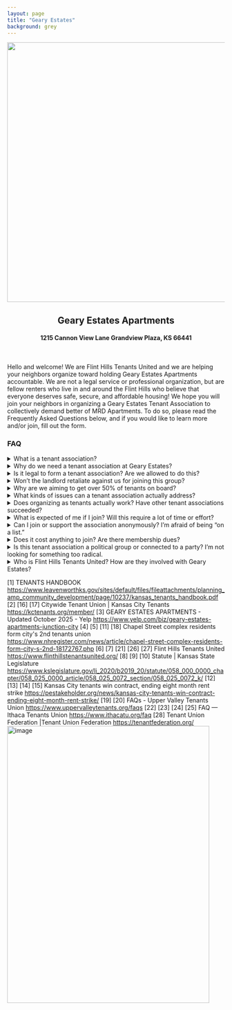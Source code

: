 ```yaml
---
layout: page
title: "Geary Estates"
background: grey
---
```

<div align="center">
  <img src="https://www.flinthillstenantsunited.org/gearyestates/gearyestatesfhtu.png" width="600px">
  <br>
<h2 class="center">Geary Estates Apartments</h2>
<h4 class="center">1215 Cannon View Lane Grandview Plaza, KS 66441</h4>
</div>

<br>
<p>Hello and welcome! We are Flint Hills Tenants United and we are helping your neighbors organize toward holding Geary Estates Apartments accountable. We are not a legal service or professional organization, but are fellow renters who live in and around the Flint Hills who believe that everyone deserves safe, secure, and affordable housing! We hope you will join your neighbors in organizing a Geary Estates Tenant Association to collectively demand better of MRD Apartments. To do so, please read the Frequently Asked Questions below, and if you would like to learn more and/or join, fill out the form.</p>

<h3>FAQ</h3>
<details><summary>What is a tenant association?</summary> A tenant association is simply a group of renters in the same property who band together to address common concerns and advocate for better living conditions[1]. In other words, it’s neighbors uniting so we have strength in numbers to achieve things we couldn’t achieve alone[2]. By forming an association, tenants can share information, support each other, and present a unified voice when dealing with the landlord or management. This might involve collectively requesting timely repairs, ensuring fair policies in our leases, or addressing safety and maintenance issues as a group rather than struggling individually. The goal is to work together for fair, safe, and livable homes for everyone in the complex.</details>
<details><summary>Why do we need a tenant association at Geary Estates?</summary> Residents at Geary Estates have faced recurring problems that haven’t been resolved through individual complaints. Many of us have experienced ignored maintenance requests and poor upkeep – one tenant review even noted that management “ignore & delete maintenance requests” and warned that although the units start out nice, “due to lack of upkeep they will get worse”[3]. When tenants go to the landlord one by one, it’s easy for management to delay or dismiss our concerns. But if we join together, we can hold the landlord accountable and demand that these issues are addressed promptly and properly.
Other tenant groups have done this in similar situations. For example, tenants in one apartment complex organized because their landlord was raising rents while letting maintenance slip, and coming together as a union finally pushed the landlord to fix problems[4][5]. Closer to home, Flint Hills Tenants United has seen that problems landlords ignore individually are often addressed when tenants organize together[6][7]. In short, a tenant association at Geary Estates will give us the collective power to demand safe, well-maintained homes and fair treatment for everyone here.</details>
<details><summary>Is it legal to form a tenant association? Are we allowed to do this?</summary> Yes, absolutely. It is your right to organize with your fellow tenants. In fact, Kansas law explicitly protects tenants who form or join an association. The Kansas Residential Landlord and Tenant Act makes it illegal for a landlord to retaliate against you just because you join a tenants’ union or similar organization[8]. This means the landlord cannot punish you for organizing – they can’t suddenly raise your rent, cut off services, or try to evict you simply for participating in a tenant association[9][10]. Forming an association of tenants is fully legal and protected. Even at the federal level, tenants (especially in subsidized housing) have recognized rights to organize.
We are simply exercising our rights under the law to meet, discuss issues, and advocate for ourselves. There is no clause in your lease that can forbid you from talking to your neighbors or banding together to address concerns – those kinds of “gag” rules would not be enforceable. So yes, we are allowed to do this, and having an association is a lawful way to improve our living conditions.</details>
<details><summary>Won’t the landlord retaliate against us for joining this group?</summary> It’s natural to worry about retaliation, but the law is on our side here. By Kansas law, a landlord may not retaliate against tenants for organizing or complaining in good faith[9]. That means they can’t lawfully evict you, jack up your rent, or cut your services just because you got together with neighbors to assert your rights. If they tried, you would have a legal defense – retaliation is prohibited, and any such action could be challenged and thrown out in court[10]. In fact, under K.S.A. 58-2572, any eviction or rent increase that comes right after we organize would be presumed to be retaliatory and not in “good faith.”
Of course, we know some bad landlords might still attempt sneaky forms of retaliation. But that’s exactly why having a strong association helps. When over half the tenants are united, it’s much harder to single anyone out. The landlord can’t afford to lose a large portion of their renters at once, and any pattern of mistreatment would be very obvious. We’ll also be watching out for each other – if management tries to unfairly target someone, the association (with support from Flint Hills Tenants United) can help you fight back using legal channels. Remember, retaliation isn’t just wrong – it’s illegal. And in many cases where tenants have organized, landlords have backed off rather than risk legal trouble for retaliating.
In short, while we can’t promise a landlord will never behave poorly, we can say you’re protected by law and by the strength of your neighbors standing with you. We will be vigilant and address any hint of retaliation immediately. Often, just knowing the tenants are educated about their rights deters the landlord from trying anything rash. We’re in this together, and we won’t let anyone be picked off or punished for doing the right thing.</details>
<details><summary>Why are we aiming to get over 50% of tenants on board?</summary> Having a majority of tenants united in the association gives us real power and protection. When more than 50% of the residents are members, we can legitimately say we represent the voice of the community. The landlord then knows that if they ignore or dismiss us, they’re ignoring the majority of their tenants – which is not good business for them. It also means any action we take or any demand we make has the backing of most families here, which adds weight and credibility.
There’s also safety in numbers: if only a handful of tenants join, those few could fear being isolated. But if half or more of us are together, no one can be singled out without the landlord essentially picking a fight with everyone. It creates a kind of “shield” for individual tenants. Even public officials note how important this is – as one city leader put it, advocating as a group is “so much more powerful than advocating as individuals”[11]. A united front means the landlord has to listen.
Reaching the 50% threshold is just a starting goal – of course, 100% participation would be ideal! The more tenants who join, the stronger our voice. But we focus on 50% because that clearly proves a majority are fed up and want change. In many successful tenant unions, getting a majority of residents involved was the turning point that forced landlords to come to the table. So by aiming for over half, we’re aiming to show undeniable strength and unity. If we can surpass that, even better. Every additional member past 50% just increases our leverage to win better conditions for all of us.</details>
<details><summary>What kinds of issues can a tenant association actually address?</summary> Anything that affects our quality of life as tenants can be addressed collectively. Common issues include: - Maintenance and repairs: Ensuring the landlord makes timely repairs to apartments and common areas. For example, fixing heating/AC problems, plumbing issues, leaks, broken appliances, pest infestations, etc. Instead of individual work orders getting ignored, the association can demand a plan to resolve all outstanding maintenance problems. - Health and safety: Addressing hazards like mold, electrical problems, lack of security, or unsafe property conditions. We can push management to meet all health and safety codes (and involve local code enforcement if needed). - Communication and respect: Insisting that the property managers respond to tenant concerns professionally and promptly. No more unanswered calls or deleted requests. We can set expectations for how management should communicate (e.g. notice before entering units, transparency about policies, etc.). - Fair rent and fees: While rent prices are ultimately set by the market and leases, a tenant association can negotiate to slow down excessive rent increases or to eliminate unjustified fees. We can also advocate for things like keeping utilities or other services included (so they don’t start charging extra for what used to be free) and generally push for affordable housing terms. - Lease terms and rules: Reviewing the lease or house rules to challenge any unfair provisions. As a group we can request changes to policies that are overly strict or inconsistently enforced. For instance, if there’s a rule that doesn’t make sense or a fee that seems unfair, a united tenant voice can get it reconsidered. - Quality of life improvements: Proposing positive changes like better security lighting, playground or common-area upkeep, pest control schedules, or community amenities. Landlords are more likely to invest in improvements when the tenants are organized and clearly advocating for them. - Accountability and transparency: The association can serve as a watchdog. We keep an eye on how management conducts itself – for example, making sure security deposits are returned fairly, or that utility bills (if we pay separately) are accurate. We can share information among tenants so no one gets taken advantage of in a way others aren’t aware of.
In summary, any widespread issue that multiple neighbors are facing is best addressed by us speaking up together. Even individual issues (like one apartment’s persistent leak) can become a group issue if the landlord ignores it – because if it happens to one of us, it could happen to others. By uniting, we ensure no tenant’s problem is swept under the rug. Instead, we bring it to light and demand solutions as a community. This collective approach often gets results where individual complaints have failed.</details>
<details><summary>Does organizing as tenants actually work? Have other tenant associations succeeded?</summary> Yes! Tenant organizing works – time and time again, renters who unite have won better conditions, fairer rents, and more respectful treatment. There are many examples of tenant associations and unions making a real difference: - Kansas City (KC Tenants): In 2024-2025, residents of a high-rise called Independence Towers formed a tenant union with the help of KC Tenants. They endured an 8-month rent strike as a last resort, and they won a groundbreaking legally binding agreement from the new owner to improve conditions[12][13]. The contract stabilized their rents, set deadlines for major repairs, and even wiped out over $289,000 in back-due rent that the tenants had withheld during the strike[13]. Going in, many thought the landlord would never concede, but their collective action forced a huge victory – including commitments to fix the HVAC system, address plumbing issues, and institute regular pest control[14]. This is one of the largest tenant union wins in the region, and it showed that even in a tough situation, united tenants can change the balance of power[15]. - Kansas City policy wins: Beyond individual buildings, KC Tenants (a citywide tenant union) successfully pushed the Kansas City council to enact a Tenants’ Bill of Rights and establish Right to Counsel for tenants facing eviction[16]. They even knocked on thousands of doors to help win a $50 million investment in truly affordable housing in the city[17]. Those are big, structural changes – achieved because renters spoke up together. - New Haven, Connecticut: Tenants in New Haven organized when a landlord tried to impose steep rent hikes while neglecting repairs. They formed an officially recognized tenants’ union and worked with the city’s Fair Rent Commission[4][5]. As a result, they have been able to challenge the rent increases and pressure the landlord to fix maintenance issues. Even the mayor there acknowledged that tenants advocating as a group has much more impact than alone[11]. The ordinance they passed in New Haven now protects tenant unions and encourages this kind of collective action[18]. - Brattleboro, Vermont: A group of tenants successfully fought to cap security deposit prices in their area[19]. Landlords were charging up to two months’ rent as security deposits, which was a big burden. After the tenants organized and raised the issue, the policy was changed so that security deposits became more reasonable. This was a concrete win that put money back in renters’ pockets. - Other successes: All across the country, from Minnesota to Illinois to California, tenant unions have won battles both big and small[20]. In some cases they’ve stopped unfair evictions, in others they’ve forced slumlords to make critical repairs. Tenant groups in various cities have negotiated rent freezes, gotten better maintenance services, and even taken ownership of buildings in a few instances. Each situation is different, but the common thread is that when tenants organize, they gain leverage. As one tenant organizer said, these efforts “can really set a model for how tenants change the balance of power”, especially in places with otherwise weak renter protections[15].
It’s important to remember that not every fight has to be as dramatic as an 8-month strike to get results. Sometimes the mere formation of a tenant association causes a landlord to resolve issues to avoid a conflict. The wins might look like new laundry machines installed, a leaky roof finally replaced, pest extermination for all units, or simply no longer being ignored by management. Even here in Kansas, we’ve seen that landlords start paying attention when tenants unite[21][7]. So yes – organizing works, and we have plenty of real-world proof that coming together as renters can improve our homes and lives.</details>
<details><summary>What is expected of me if I join? Will this require a lot of time or effort?</summary> Participation is voluntary and flexible. There is no heavy obligation on any member beyond what you are comfortable contributing. At the most basic level, joining the association means you’re counted as part of the group and will stay informed. You’ll likely be invited to occasional meetings or asked for input on issues that affect everyone. We know people have jobs, families, and other responsibilities, so we plan to keep meetings infrequent and convenient (perhaps once a month or when there’s an urgent issue). If you can’t attend a meeting, you can read the notes or updates later. Even simply responding to a survey or signing a group letter might be ways you participate.
When you sign up, we’ll ask for some basic contact information so we can reach you with updates – and that’s essentially it[22]. There are no mandatory duties. Of course, a union (or association) is about uniting, so we encourage everyone to stand together when needed. For example, if a neighbor is facing an unfair situation, we might ask members if they’re willing to sign a petition or show up to support that person. In the same way your fellow tenants might help you someday, you might be called on to help your neighbors – but it’s always your choice how much you do[23].
Think of it this way: if enough of us participate, no single person has to do a lot. Many hands make light work. You can choose your level of involvement: - If you just want to stay in the loop, that’s fine – you’ll receive emails or flyers about what’s going on, and you’ll still benefit from whatever the group accomplishes[23]. - If you’re willing to attend gatherings (in-person or online) now and then, that helps, because we get more ideas and voices. - If you have a bit more time or passion, you might volunteer for a specific task – for instance, helping to distribute a newsletter, collecting neighbor feedback on an issue, or serving on a small committee to talk to management. These kinds of contributions are very welcome but not required[24]. - You will never be forced into doing things like protests or confrontations that you don’t want to do. Any collective action (like deciding to deliver a letter as a group, or, in extreme cases, withholding rent) would be discussed and agreed upon by the group. Nothing is done unilaterally or by surprise – it’s all democratic.
So, in summary, joining the association won’t consume a lot of your time. Even a few hours per month can make a huge difference when we all pitch in. And if you’re super busy, just being listed as a member and lending your name to show our numbers is still a big help. You can participate as much or as little as you’re able – no contribution is too small. We’re grateful to have your support in any capacity.</details>
<details><summary>Can I join or support the association anonymously? I’m afraid of being “on a list.”</summary> We understand some tenants may feel nervous about being identified, especially at the beginning. The tenant association will respect your privacy. When you join, your name and contact info go on our internal roster, but we do not share that list with the landlord or anyone else. The landlord will eventually know an association exists, but they don’t have the right to demand a membership list. You have a right to organize privately.
In the early stages, if you prefer to keep a low profile, that’s okay. You can quietly be part of the planning, or just stay informed. If the association, say, writes a group letter to management or starts a petition about an issue, you can choose whether or not to sign your individual name. No one will force you to be a public spokesperson. We will likely have a few tenant leaders or a committee who will be the ones directly communicating with management on behalf of the group. If you’re not comfortable doing that, you don’t have to – others can step up.
That said, our power comes from standing together, so over time we do encourage everyone to feel confident in our unity. If 50+% of us are members, the landlord can’t target everyone. There’s strength and safety in numbers. Often, once people see that most of their neighbors have joined and nothing bad is happening to those people (because it’s illegal to retaliate and we wouldn’t allow it), they feel safer being openly involved.
We will also establish ground rules within the group to protect privacy. For example, we might ask that members not publicly reveal someone else’s membership without permission. If we have group meetings, they might be held off-site or privately so management isn’t hovering or watching who attends. Confidentiality will be taken seriously.
In summary: Yes, you can initially participate in a low-key or anonymous way to whatever extent possible. No one will publish your name or put a big target on you. Over time, as our association gains recognition and success, we hope you’ll feel secure enough that anonymity won’t be needed. But that comfort level is something we’re willing to let you reach at your own pace. The important thing is that you’re with us – whether loudly or quietly – and that together we’ll create an environment where none of us has to fear speaking up.</details>
<details><summary>Does it cost anything to join? Are there membership dues?</summary> No, there is no cost to join. Our tenant association is free. We do not charge dues or fees to be a member, and there’s no money required to participate. We believe that everyone should be able to stand up for their housing rights regardless of income, so we are committed to keeping this accessible[25]. Flint Hills Tenants United is a volunteer, grassroots effort – they’re not in this to make money from us; they’re here to help.
In the future, the association might choose to do voluntary fundraising for specific purposes (for example, printing flyers, hosting a tenant barbecue, or perhaps contributing to a legal fund if we ever needed legal action). But those would be optional contributions, and typically we can find support from non-profit resources for many expenses. No one will ever be turned away or lose membership for not paying anything – because, again, there are no required dues.
Some tenant unions elsewhere eventually set a small dues system (like a few dollars a month) once they’re well-established, but that is usually only if they are providing extensive services or have staff. Our situation right now is simply organizing our community, which doesn’t require a bank account – it requires people power. So don’t worry about money; your voice and participation are what we need, not your dollars. And if down the road we have any opportunities to chip in (completely voluntarily), that would be discussed and decided democratically by the members.
Bottom line: Joining won’t cost you anything, and it could save you money in the long run if we succeed in stopping unfair fees or rent practices!</details>
<details><summary>Is this tenant association a political group or connected to a party? I’m not looking for something too radical.</summary> No, this isn’t about partisan politics – it’s about basic fairness and living conditions. Tenant associations include people of all political persuasions who share a common interest: we all need a safe, decent, and affordable place to live. There’s nothing “radical” about wanting your heat to work in the winter, or wanting to get your security deposit back, or not having your rent hiked unfairly. Those are pretty universal concerns. Our association’s focus will strictly be on housing issues at Geary Estates – things like maintenance, lease terms, and landlord accountability – not national political debates.
Flint Hills Tenants United, the group helping us, is a grassroots organization of local renters. They are not affiliated with any political party. Their mission is to foster solidarity among tenants and promote fair housing practices, “striving for a community where everyone has access to safe, affordable, and equitable living conditions.”[26] There’s nothing extreme in that – it just means they believe in treating tenants fairly and making sure landlords follow the rules. They support tenant associations as a way to achieve those fair conditions[27].
Sometimes the word “union” can sound political or confrontational, but a tenant union or association is really just a collective self-help group. Think of it this way: Landlords often have associations (like an Apartment Owners Association) to advance their interests; tenants deserve the same kind of organized voice. It doesn’t mean we all have the same ideology about everything – it means on the issues of housing and how we’re treated as tenants, we stand together.
We will always operate within the law and use peaceful, democratic methods (letters, meetings, petitions, possibly legal action if needed) to achieve our goals. This is about improving our homes and community, which is something anyone – whether conservative, moderate, or liberal – can get behind. So you don’t need to identify with any political movement to join us. You just need to care about your home and neighbors. We welcome everyone, and we make decisions collectively based on the practical needs of tenants, not any outside agenda.
In sum: This is a tenant initiative, not a political rally. It’s as “radical” as asking for the toilet to flush and the roof not to leak. We keep the focus on common-sense issues that affect our daily lives. Everyone is welcome, and no one will be forced into any kind of partisan activism. The only “side” we’re on is the side of the tenants.</details>
<details><summary>Who is Flint Hills Tenants United? How are they involved with Geary Estates?</summary> Flint Hills Tenants United (FHTU) is a local grassroots organization made up of renters from around the Flint Hills region of Kansas (which includes our area). Their mission is to foster solidarity among tenants and promote fair housing practices so that everyone can have safe, affordable, and decent living conditions[26]. They aren’t a government agency or a business – they’re essentially neighbors from nearby communities who have come together to help each other and other tenants.
One of the main ways FHTU carries out its mission is by supporting the establishment of tenant associations[27]. They provide education on tenant rights, resources like sample letters and legal information, and organizing know-how. Think of FHTU as a mentor or facilitator: they’re here to help us (the tenants of Geary Estates) get organized, inform us of our rights under Kansas law, and offer guidance based on their experience with similar situations.
For Geary Estates specifically, FHTU is helping to kick-start our tenant association. They might have representatives or volunteers helping with outreach (for instance, knocking on doors to talk to tenants, hosting meetings, or providing flyers). They also have connections to useful resources – for example, they’ve worked with Kansas Legal Services to develop form letters for tenants, and they can help us navigate local tenant laws. However, FHTU is not “in charge” of our association – we, the tenants, run the association and make the decisions. FHTU is there to advise and support. They won’t dictate our agenda; they’ll help empower us to lead our own fight for better conditions.
It’s also worth noting that FHTU is part of a broader movement of tenant organizations. Across the country, renters are organizing in similar ways – there’s even a new national Tenant Union Federation that unites local tenant unions to push for stronger tenant protections nationwide[28]. FHTU is connected with these kinds of efforts, which means we’re not alone. We can draw on the experience of other tenant groups and even gain solidarity from outside our area if needed. (For instance, FHTU can share success stories or tactics from places like KC Tenants or others, and they can plug us into a larger network of renters helping renters.)
In summary, Flint Hills Tenants United is our ally. They bring expertise, strength, and a sense that what we’re doing here at Geary Estates is part of something bigger. Their involvement means we have knowledgeable people backing us up – whether it’s with understanding the law, handling media if our situation draws attention, or simply giving us moral support and encouragement. They exist to make sure tenants in the Flint Hills (like us) don’t have to fight alone and can successfully stand up for our rights and dignity in our homes.</details>
 
[1] TENANTS HANDBOOK
https://www.leavenworthks.gov/sites/default/files/fileattachments/planning_amp_community_development/page/10237/kansas_tenants_handbook.pdf
[2] [16] [17] Citywide Tenant Union | Kansas City Tenants
https://kctenants.org/member/
[3] GEARY ESTATES APARTMENTS - Updated October 2025 - Yelp
https://www.yelp.com/biz/geary-estates-apartments-junction-city
[4] [5] [11] [18] Chapel Street complex residents form city's 2nd tenants union
https://www.nhregister.com/news/article/chapel-street-complex-residents-form-city-s-2nd-18172767.php
[6] [7] [21] [26] [27]  Flint Hills Tenants United 
https://www.flinthillstenantsunited.org/
[8] [9] [10] Statute | Kansas State Legislature
https://www.kslegislature.gov/li_2020/b2019_20/statute/058_000_0000_chapter/058_025_0000_article/058_025_0072_section/058_025_0072_k/
[12] [13] [14] [15] Kansas City tenants win contract, ending eight month rent strike
https://pestakeholder.org/news/kansas-city-tenants-win-contract-ending-eight-month-rent-strike/
[19] [20] FAQs - Upper Valley Tenants Union
https://www.uppervalleytenants.org/faqs
[22] [23] [24] [25] FAQ — Ithaca Tenants Union
https://www.ithacatu.org/faq
[28] Tenant Union Federation |Tenant Union Federation
https://tenantfederation.org/
<img width="468" height="640" alt="image" src="https://github.com/user-attachments/assets/5bd41c70-151e-42a0-bc1a-1e02e4431ded" />



<br>
<br>
<br>

   <style>
    /* Force Action Network forms into single column layout */
    #can_embed_form.can_float.can_768 {
      display: block !important;
    }

    /* Override the two-column layout */
    #form_col1, #form_col2 {
      float: none !important;
      width: 100% !important;
      clear: both !important;
      margin-right: 0 !important;
      margin-left: 0 !important;
      display: block !important;
    }

    /* Stack form fields on top */
    #form_col1 {
      margin-bottom: 30px !important;
    }

    /* Submit section goes below */
    #form_col2 {
      margin-top: 20px !important;
      padding-top: 20px !important;
      border-top: 1px solid #e0e0e0;
    }

    /* Make submit button full width */
    #form_col2 input[type="submit"] {
      width: 100% !important;
      max-width: none !important;
      display: block !important;
      margin: 0 auto !important;
      padding: 15px 20px !important;
      font-size: 16px !important;
    }

    /* Clear any floats */
    .clear {
      clear: both !important;
    }

    /* Center the form */
    .can_embed_form {
      max-width: 100%;
      margin: 0 auto;
    }
    </style>
    
<link href='https://actionnetwork.org/css/style-embed-whitelabel-v3.css' rel='stylesheet' type='text/css' /><script src='https://actionnetwork.org/widgets/v5/form/geary-estates-interest-form?format=js&source=widget'></script><div id='can-form-area-geary-estates-interest-form' style='width: 100%'><!-- this div is the target for our HTML insertion --></div>
